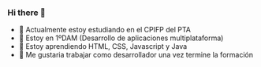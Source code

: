 ### Hi there 👋 

<!--
**Boris027/Boris027** is a ✨ _special_ ✨ repository because its `README.md` (this file) appears on your GitHub profile. -->



- 🔭 Actualmente estoy estudiando en el CPIFP del PTA
- 🦾 Estoy en 1ºDAM (Desarrollo de aplicaciones multiplataforma)
- 🌱 Estoy aprendiendo HTML, CSS, Javascript y Java
- 👯 Me gustaria trabajar como desarrollador una vez termine la formación

